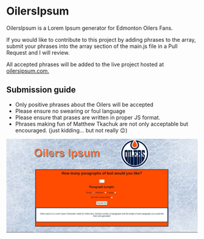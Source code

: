 # OilersIpsum

<p>OilersIpsum is a Lorem Ipsum generator for Edmonton Oilers Fans.</p>

<p>If you would like to contribute to this project by adding phrases to the array, submit your phrases into the array section of the main.js file in a Pull Request and I will review.</p>

<p>All accepted phrases will be added to the live project hosted at <a href="http://www.oilersipsum.com/">oilersipsum.com.</a></p>

<h2>Submission guide</h2>

* Only positive phrases about the Oilers will be accepted
* Please ensure no swearing or foul language
* Please ensure that prases are written in proper JS format.
* Phrases making fun of Matthew Tkachuk are not only acceptable but encouraged. (just kidding... but not really 😉) 

![](images/OilersIpsum.JPG)

